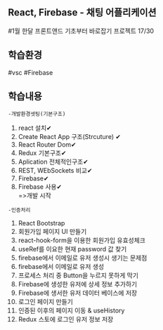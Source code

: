 ## React, Firebase - 채팅 어플리케이션 
#1월 한달 프론트앤드 기초부터 바로잡기 프로젝트 17/30

## 학습환경
#vsc
#Firebase

## 학습내용

`-개발환경셋팅(기본구조)`
1. react 설치✔ 
2. Create React App 구조(Strcuture) ✔
3. React Router Dom✔<br>
4. Redux 기본구조✔
5. Aplication 전체적인구조✔
6. REST, WEbSockets 비교✔
7. Firebase✔
8. Firebase 사용✔<br>
=>개발 시작

`-인증처리`
1. React Bootstrap
2. 회원가입 페이지 UI 만들기
3. react-hook-form을 이용한 회원가입 유효성체크
4. useRef를 이요한 현재 password 값 찾기
5. firebase에서 이메일로 유저 생성시 생기는 문제점
6. firebase에서 이메일로 유저 생성
7. 프로세스 처리 중 Button을 누르지 못하게 막기
8. Firebase에 생성한 유저에 상세 정보 추가하기
9. Firebase에 생서한 유저 데이터 베이스에 저장
10. 로그인 페이지 만들기
11. 인증된 이후의 페이지 이동 & useHistory
12. Redux 스토에 로그인 유저 정보 저장
